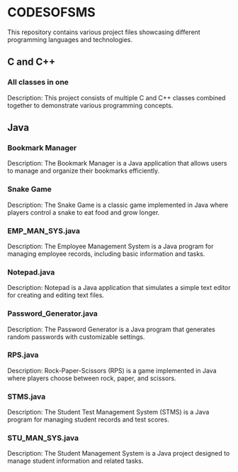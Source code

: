 
# CODESOFSMS

This repository contains various project files showcasing different programming languages and technologies.

## C and C++

### All classes in one

Description: This project consists of multiple C and C++ classes combined together to demonstrate various programming concepts.

## Java

### Bookmark Manager

Description: The Bookmark Manager is a Java application that allows users to manage and organize their bookmarks efficiently.

### Snake Game

Description: The Snake Game is a classic game implemented in Java where players control a snake to eat food and grow longer.

### EMP_MAN_SYS.java

Description: The Employee Management System is a Java program for managing employee records, including basic information and tasks.

### Notepad.java

Description: Notepad is a Java application that simulates a simple text editor for creating and editing text files.

### Password_Generator.java

Description: The Password Generator is a Java program that generates random passwords with customizable settings.

### RPS.java

Description: Rock-Paper-Scissors (RPS) is a game implemented in Java where players choose between rock, paper, and scissors.

### STMS.java

Description: The Student Test Management System (STMS) is a Java program for managing student records and test scores.

### STU_MAN_SYS.java

Description: The Student Management System is a Java project designed to manage student information and related tasks.




